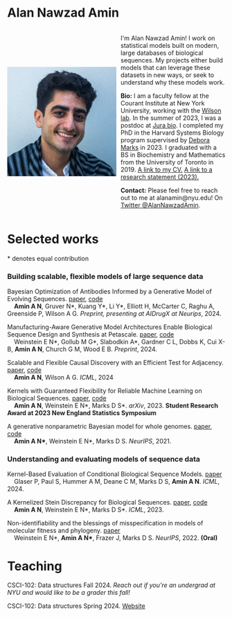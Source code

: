 # Alan Nawzad Amin

<div style="display: flex; flex-wrap: wrap; align-items: center;">
  <img src="/assets/zUg6W86__400x400.jpg" alt="Alan Nawzad Amin" align="left" width="302" style="max-width: 50%; height: auto; margin-right: 10px; display: block;">

  <div style="flex: 1; min-width: 200px;">
    <p>I'm Alan Nawzad Amin!
    I work on statistical models built on modern, large databases of biological sequences.
    My projects either build models that can leverage these datasets in new ways, or seek to understand why these models work.</p>
    <p><strong>Bio:</strong> I am a faculty fellow at the Courant Institute at New York University, working with the <a href="https://cims.nyu.edu/~andrewgw/">Wilson lab</a>.
    In the summer of 2023, I was a postdoc at <a href="https://www.jura.bio">Jura bio</a>.
    I completed my PhD in the Harvard Systems Biology program supervised by <a href="https://www.deboramarkslab.com/">Debora Marks</a> in 2023.
    I graduated with a BS in Biochemistry and Mathematics from the University of Toronto in 2019.
    <a href="https://github.com/AlanNawzadAmin/alannawzadamin.github.io/blob/main/assets/Alan_Amin_CV.pdf?raw=true">A link to my CV.</a>
    <a href="https://github.com/AlanNawzadAmin/alannawzadamin.github.io/blob/main/assets/Research_statement.pdf?raw=true">A link to a research statement (2023).</a>
    <p><strong>Contact:</strong> Please feel free to reach out to me at alanamin@nyu.edu! On <a href="https://x.com/AlanNawzadAmin">Twitter @AlanNawzadAmin</a>.</p>
    </p>
  </div>
</div>



# Selected works
\* denotes equal contribution

### Building scalable, flexible models of large sequence data

Bayesian Optimization of Antibodies Informed by a Generative Model of Evolving Sequences. [paper](https://arxiv.org/abs/2412.07763), [code](https://github.com/AlanNawzadAmin/CloneBO)  
&nbsp;&nbsp;&nbsp;&nbsp;**Amin A N**, Gruver N\*, Kuang Y\*, Li Y\*, Elliott H, McCarter C, Raghu A, Greenside P, Wilson A G.  *Preprint, presenting at AIDrugX at Neurips*, 2024. 

Manufacturing-Aware Generative Model Architectures Enable Biological Sequence Design and Synthesis at Petascale. [paper](https://www.biorxiv.org/content/10.1101/2024.09.13.612900v2), [code](https://github.com/debbiemarkslab/variational-synthesis)  
&nbsp;&nbsp;&nbsp;&nbsp;Weinstein E N\*, Gollub M G\*, Slabodkin A\*, Gardner C L, Dobbs K, Cui X-B, **Amin A N**, Church G M, Wood E B. *Preprint*, 2024. 

Scalable and Flexible Causal Discovery with an Efficient Test for Adjacency. [paper](https://arxiv.org/abs/2406.09177), [code](https://github.com/AlanNawzadAmin/DAT-graph)  
&nbsp;&nbsp;&nbsp;&nbsp;**Amin A N**, Wilson A G. *ICML*, 2024 

Kernels with Guaranteed Flexibility for Reliable Machine Learning on Biological Sequences. [paper](https://arxiv.org/abs/2304.03775), [code](https://github.com/AlanNawzadAmin/Kernels-with-guarantees)  
&nbsp;&nbsp;&nbsp;&nbsp;**Amin A N**, Weinstein E N\*, Marks D S\*. *arXiv*, 2023. **Student Research Award at 2023 New England Statistics Symposium** 

A generative nonparametric Bayesian model for whole genomes. [paper](https://proceedings.neurips.cc/paper/2021/hash/e9dcb63ca828d0e00cd05b445099ed2e-Abstract.html), [code](https://github.com/debbiemarkslab/BEAR)  
&nbsp;&nbsp;&nbsp;&nbsp;**Amin A N\***, Weinstein E N\*, Marks D S. *NeurIPS*, 2021.

### Understanding and evaluating models of sequence data

Kernel-Based Evaluation of Conditional Biological Sequence Models. [paper](https://openreview.net/pdf?id=2dlmcTXfcY)  
&nbsp;&nbsp;&nbsp;&nbsp;Glaser P, Paul S, Hummer A M, Deane C M, Marks D S, **Amin A N**. *ICML*, 2024.

A Kernelized Stein Discrepancy for Biological Sequences.  [paper](https://proceedings.mlr.press/v202/amin23a.html), [code](https://github.com/AlanNawzadAmin/KSD-B/)  
&nbsp;&nbsp;&nbsp;&nbsp;**Amin A N**, Weinstein E N\*, Marks D S\*. *ICML*, 2023.

Non-identifiability and the blessings of misspecification in models of molecular fitness and phylogeny. [paper](https://proceedings.neurips.cc/paper_files/paper/2022/file/247e592848391fe01f153f179c595090-Paper-Conference.pdf)  
&nbsp;&nbsp;&nbsp;&nbsp;Weinstein E N\*, **Amin A N\***, Frazer J, Marks D S. *NeurIPS*, 2022. **(Oral)** 

# Teaching

CSCI-102: Data structures Fall 2024. *Reach out if you're an undergrad at NYU and would like to be a grader this fall!*

CSCI-102: Data structures Spring 2024. [Website](https://github.com/AlanNawzadAmin/CSCI-UA-201-011-Spring-2024)


